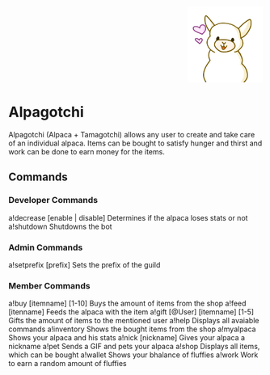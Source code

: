 <p align="right">  
  <img src="src/main/resources/Alpagotchi.png" width="150" height="150" title="Avatar">
</p>
<h1>
  Alpagotchi
</h1>
<p>
  Alpagotchi (Alpaca + Tamagotchi) allows any user to create and take care of an individual alpaca. 
  Items can be bought to satisfy hunger and thirst and work can be done to earn money for the items.
</p>
<h2>
  Commands
</h2>
<h3>
  Developer Commands
</h3>
<p>
  a!decrease [enable | disable] Determines if the alpaca loses stats or not  
  a!shutdown Shutdowns the bot
</p>
<h3>
  Admin Commands
</h3>
<p>
  a!setprefix [prefix] Sets the prefix of the guild
</p>
<h3>
  Member Commands
</h3>
<p>
  a!buy [itemname] [1-10] Buys the amount of items from the shop
  a!feed [itenname] Feeds the alpaca with the item
  a!gift [@User] [itemname] [1-5] Gifts the amount of items to the mentioned user
  a!help Displays all avaiable commands
  a!inventory Shows the bought items from the shop
  a!myalpaca Shows your alpaca and his stats
  a!nick [nickname] Gives your alpaca a nickname 
  a!pet Sends a GIF and pets your alpaca
  a!shop Displays all items, which can be bought
  a!wallet Shows your bhalance of fluffies
  a!work Work to earn a random amount of fluffies
</p>

